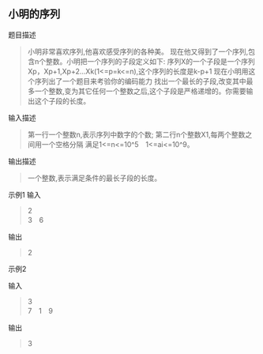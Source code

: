 ## 小明的序列

题目描述

> 小明非常喜欢序列,他喜欢感受序列的各种美。
现在他又得到了一个序列,包含n个整数。小明把一个序列的子段定义如下:
序列X的一个子段是一个序列Xp，Xp+1,Xp+2…Xk(1<=p=k<=n),这个序列的长度是k-p+1
现在小明用这个序列出了一个题目来考验你的编码能力
找出一个最长的子段,改变其中最多一个整数,变为其它任何一个整数之后,这个子段是严格递增的。你需要输出这个子段的长度。

输入描述
> 第一行一个整数n,表示序列中数字的个数;
> 第二行n个整数X1,每两个整数之间用一个空格分隔
> 满足1<=n<=10^5　1<=ai<=10^9。

输出描述
> 一个整数,表示满足条件的最长子段的长度。

示例1
输入
> 2  
3　6

输出
> 2

示例2

输入
> 3  
7　1　9

输出

> 3